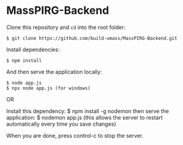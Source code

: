 # MassPIRG-Backend

Clone this repository and `cd` into the root folder:

```
$ git clone https://github.com/build-umass/MassPIRG-Backend.git
```

Install dependencies:

```
$ npm install
```

And then serve the application locally:

```
$ node app.js
$ npx node app.js (for windows)
```

OR

Install this dependency: $ npm install -g nodemon
then serve the application:
$ nodemon app.js (this allows the server to restart automatically every time you save changes)


When you are done, press control-c to stop the server.

